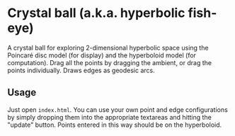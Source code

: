 # Crystal ball (a.k.a. hyperbolic fish-eye)
A crystal ball for exploring 2-dimensional hyperbolic space using the Poincaré disc model (for display) and the hyperboloid model (for computation).  Drag all the points by dragging the ambient, or drag the points individually.  Draws edges as geodesic arcs.

## Usage
Just open `index.html`.  You can use your own point and edge configurations by simply dropping them into the appropriate textareas and hitting the "update" button.  Points entered in this way should be on the hyperboloid.
